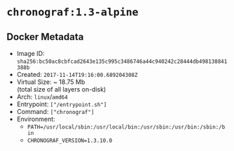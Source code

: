 # `chronograf:1.3-alpine`

## Docker Metadata

- Image ID: `sha256:bc50ac8cbfcad2643e135c995c3486746a44c940242c28444db498138841388b`
- Created: `2017-11-14T19:16:00.689204308Z`
- Virtual Size: ~ 18.75 Mb  
  (total size of all layers on-disk)
- Arch: `linux`/`amd64`
- Entrypoint: `["/entrypoint.sh"]`
- Command: `["chronograf"]`
- Environment:
  - `PATH=/usr/local/sbin:/usr/local/bin:/usr/sbin:/usr/bin:/sbin:/bin`
  - `CHRONOGRAF_VERSION=1.3.10.0`
